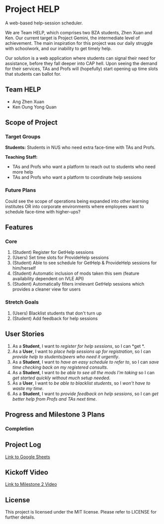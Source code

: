 # Project HELP

A web-based help-session scheduler.

We are Team HELP, which comprises two BZA students, Zhen Xuan and Ken.
Our current target is Project Gemini, the intermediate level of achievement. The
main inspiration for this project was our daily struggle with schoolwork, and 
our inability to get timely help. 

Our solution is a web application where students can signal their need for 
assistance, before they fall deeper into CAP hell. Upon seeing the demand for
their services, TAs and Profs will (hopefully) start opening up time slots that
students can ballot for.  

## Team HELP
- Ang Zhen Xuan
- Ken Oung Yong Quan

## Scope of Project
### Target Groups
**Students:** Students in NUS who need extra face-time with TAs and Profs.

**Teaching Staff:** 
- TAs and Profs who want a platform to reach out to students who need more
help
- TAs and Profs who want a platform to coordinate help sessions

### Future Plans
Could see the scope of operations being expanded into other learning institutes
OR into corporate environments where employees want to schedule face-time with
higher-ups?

## Features
### Core

1. (Student) Register for GetHelp sessions
2. (Users)   Set time slots for ProvideHelp sessions
3. (Student) Able to see schedule for GetHelp & ProvideHelp sessions for 
him/herself
4. (Student) Automatic inclusion of mods taken this sem (feature availability 
dependent on IVLE API)
5. (Student) Automatically filters irrelevant GetHelp sessions which provides
a cleaner view for users

### Stretch Goals

1. (Users)   Blacklist students that don't turn up
2. (Student) Add feedback for help sessions

## User Stories
1. As a **Student**, I want to *register for help sessions*, so I can 
*get *.
2. As a **User**, I want to *place help sessions up for registration*, so I can 
*provide help to students/peers who need it urgently*.
3. As a **Student**, I want to *have an easy schedule to refer to*, so I can
*save time checking back on my registered consults*.
4. As a **Student**, I want to *be able to see all the mods I'm taking* so I 
can *get started quickly without much setup needed*.
5. As a **User**, I want to *be able to blacklist students*, so I *won't have
to waste my time*.
6. As a **Student**, I want to *provide feedback on help sessions*, so I can 
*get better help from Profs and TAs next time*.

## Progress and Milestone 3 Plans
### Completion 


## Project Log
[Link to Google Sheets](https://docs.google.com/spreadsheets/d/1irWFqA-WFoaXJmSb0RhwxuIm9TfVC-xpZLDoqmZmDJ4/edit?usp=sharing)

## Kickoff Video
[Link to Milestone 2 Video](https://youtu.be/3HfA9drTI4k)

## License
This project is licensed under the MIT license. Please refer to LICENSE for further details.
